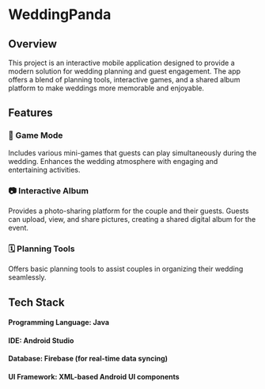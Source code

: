 # WeddingPanda

## Overview
This project is an interactive mobile application designed to provide a modern solution for wedding planning and guest engagement. The app offers a blend of planning tools, interactive games, and a shared album platform to make weddings more memorable and enjoyable.

## Features
### 🎉 Game Mode
Includes various mini-games that guests can play simultaneously during the wedding.
Enhances the wedding atmosphere with engaging and entertaining activities.

### 📷 Interactive Album
Provides a photo-sharing platform for the couple and their guests.
Guests can upload, view, and share pictures, creating a shared digital album for the event.

### 🗓️ Planning Tools
Offers basic planning tools to assist couples in organizing their wedding seamlessly.

## Tech Stack
#### Programming Language: Java
#### IDE: Android Studio
#### Database: Firebase (for real-time data syncing)
#### UI Framework: XML-based Android UI components





